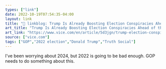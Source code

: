 ```yaml
---
types: ["link"]
date: 2022-10-19T07:54:35-04:00
layout: link
title: "🔗 linkblog: Trump Is Already Boosting Election Conspiracies Ahead of the Midterms'"
art_title: "Trump Is Already Boosting Election Conspiracies Ahead of the Midterms"
art_link: "https://www.vice.com/en/article/5d3jgn/trump-election-conspiracy-midterms"
source: ["vice.com"]
tags: ["GOP","2022 election","Donald Trump","Truth Social"]
---
```

I've been worrying about 2024, but 2022 is going to be bad enough. GOP needs to do something about this.
 
